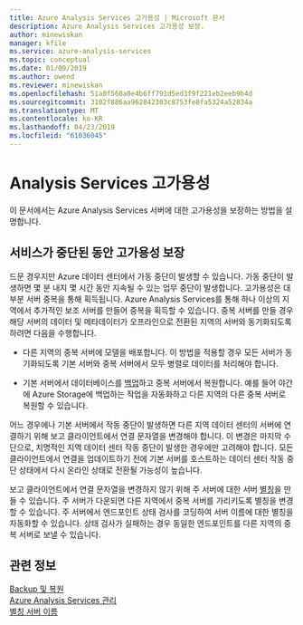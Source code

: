 ```yaml
---
title: Azure Analysis Services 고가용성 | Microsoft 문서
description: Azure Analysis Services 고가용성 보장.
author: minewiskan
manager: kfile
ms.service: azure-analysis-services
ms.topic: conceptual
ms.date: 01/09/2019
ms.author: owend
ms.reviewer: minewiskan
ms.openlocfilehash: 51a0f560a0e4b6ff791d5ed3f9f221eb2eeb9b4d
ms.sourcegitcommit: 3102f886aa962842303c8753fe8fa5324a52834a
ms.translationtype: MT
ms.contentlocale: ko-KR
ms.lasthandoff: 04/23/2019
ms.locfileid: "61036045"
---
```

# <a name="analysis-services-high-availability"></a>Analysis Services 고가용성

이 문서에서는 Azure Analysis Services 서버에 대한 고가용성을 보장하는 방법을 설명합니다. 

## <a name="assuring-high-availability-during-a-service-disruption"></a>서비스가 중단된 동안 고가용성 보장

드문 경우지만 Azure 데이터 센터에서 가동 중단이 발생할 수 있습니다. 가동 중단이 발생하면 몇 분 내지 몇 시간 동안 지속될 수 있는 업무 중단이 발생합니다. 고가용성은 대부분 서버 중복을 통해 획득됩니다. Azure Analysis Services를 통해 하나 이상의 지역에서 추가적인 보조 서버를 만들어 중복을 획득할 수 있습니다. 중복 서버를 만들 경우 해당 서버의 데이터 및 메타데이터가 오프라인으로 전환된 지역의 서버와 동기화되도록 하려면 다음을 수행합니다.

* 다른 지역의 중복 서버에 모델을 배포합니다. 이 방법을 적용할 경우 모든 서버가 동기화되도록 기본 서버와 중복 서버에서 모두 병렬로 데이터를 처리해야 합니다.

* 기본 서버에서 데이터베이스를 [백업](analysis-services-backup.md)하고 중복 서버에서 복원합니다. 예를 들어 야간에 Azure Storage에 백업하는 작업을 자동화하고 다른 지역의 다른 중복 서버로 복원할 수 있습니다. 

어느 경우에나 기본 서버에서 작동 중단이 발생하면 다른 지역 데이터 센터의 서버에 연결하기 위해 보고 클라이언트에서 연결 문자열을 변경해야 합니다. 이 변경은 마지막 수단으로, 치명적인 지역 데이터 센터 작동 중단이 발생한 경우에만 고려해야 합니다. 모든 클라이언트에서 연결을 업데이트하기 전에 기본 서버를 호스트하는 데이터 센터 작동 중단 상태에서 다시 온라인 상태로 전환될 가능성이 높습니다. 

보고 클라이언트에서 연결 문자열을 변경하지 않기 위해 주 서버에 대한 서버 [별칭](analysis-services-server-alias.md)을 만들 수 있습니다. 주 서버가 다운되면 다른 지역에서 중복 서버를 가리키도록 별칭을 변경할 수 있습니다. 주 서버에서 엔드포인트 상태 검사를 코딩하여 서버 이름에 대한 별칭을 자동화할 수 있습니다. 상태 검사가 실패하는 경우 동일한 엔드포인트를 다른 지역의 중복 서버로 보낼 수 있습니다. 

## <a name="related-information"></a>관련 정보

[Backup 및 복원](analysis-services-backup.md)   
[Azure Analysis Services 관리](analysis-services-manage.md)   
[별칭 서버 이름](analysis-services-server-alias.md) 

